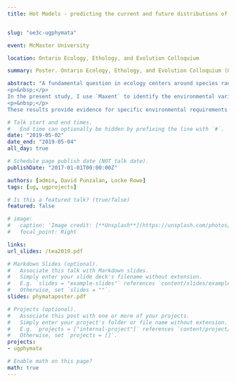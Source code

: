 ```yaml
---
title: Hot Models - predicting the current and future distributions of two ambush bug species, Phymata americana and Phymata pennsylvanica


slug: "oe3c-ugphymata"

event: McMaster University

location: Ontario Ecology, Ethology, and Evolution Colloquium

summary: Poster. Ontario Ecology, Ethology, and Evolution Colloquium (OE3C).

abstract: "A fundamental question in ecology centers around species ranges and the limits of a physical niche space imposed by environmental variables. Species distribution models (SDM) provide the ability to identify the effect of environmental variables on species distributions and to forecast future environmentally-driven changes. One such SDM is `Maxent`, a machine-learning software that uses environmental raster grids to predict the probability of species presence within grids.
<p>&nbsp;</p>
In the present study, I use `Maxent` to identify the environmental variables maintaining the distribution of two closely related ambush bug species found in parapatric distribution, *Phymata americana* and *Phymata pennsylvanica*. I also created binary suitability maps to predict the current and future ranges of both species given climate change scenarios. The model identified similar variables (temperature and precipitation) that contributed to predicting ambush bug ranges, but these variables have different means and consequently result in distinct ranges. To map future distributions, Representative Concentration Pathways (RCP) projecting various greenhouse gas emissions were used. Distributions narrow in latitude and longitude as RCP scenarios worsen for both *P. americana* and *P. pennsylvanica*, but *P. pennsylvanica* had relatively smaller-scale shifts at a lower RCP.
<p>&nbsp;</p>
These results provide evidence for specific environmental requirements for *P. americana* and *P. pennsylvanica* and highlight the effects of climate change on range shifts. Understanding how these abiotic factors affect ambush bug distributions will be fundamental for future research on their taxonomy and conservation."

# Talk start and end times.
#   End time can optionally be hidden by prefixing the line with `#`.
date: "2019-05-02"
date_end: "2019-05-04"
all_day: true

# Schedule page publish date (NOT talk date).
publishDate: "2017-01-01T00:00:00Z"

authors: [admin, David Punzalan, Locke Rowe]
tags: [ug, ugprojects]

# Is this a featured talk? (true/false)
featured: false

# image:
#   caption: 'Image credit: [**Unsplash**](https://unsplash.com/photos/bzdhc5b3Bxs)'
#   focal_point: Right

links:
url_slides: /tea2019.pdf

# Markdown Slides (optional).
#   Associate this talk with Markdown slides.
#   Simply enter your slide deck's filename without extension.
#   E.g. `slides = "example-slides"` references `content/slides/example-slides.md`.
#   Otherwise, set `slides = ""`.
slides: phymataposter.pdf

# Projects (optional).
#   Associate this post with one or more of your projects.
#   Simply enter your project's folder or file name without extension.
#   E.g. `projects = ["internal-project"]` references `content/project/deep-learning/index.md`.
#   Otherwise, set `projects = []`.
projects:
- ugphymata

# Enable math on this page?
math: true
---
```

